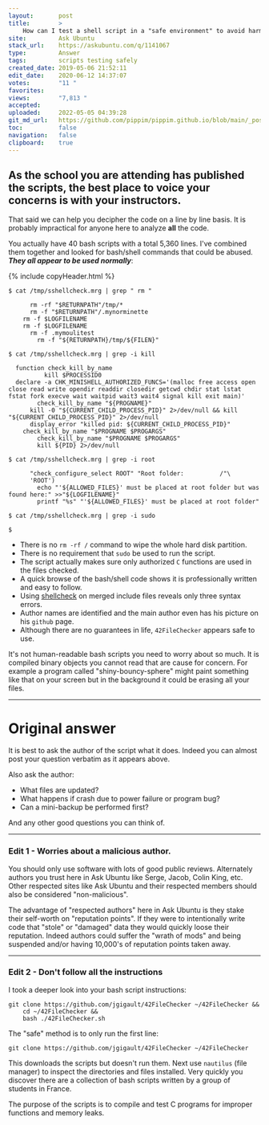 ```yaml
---
layout:       post
title:        >
    How can I test a shell script in a "safe environment" to avoid harm to my computer?
site:         Ask Ubuntu
stack_url:    https://askubuntu.com/q/1141067
type:         Answer
tags:         scripts testing safely
created_date: 2019-05-06 21:52:11
edit_date:    2020-06-12 14:37:07
votes:        "11 "
favorites:    
views:        "7,813 "
accepted:     
uploaded:     2022-05-05 04:39:28
git_md_url:   https://github.com/pippim/pippim.github.io/blob/main/_posts/2019/2019-05-06-How-can-I-test-a-shell-script-in-a-_safe-environment_-to-avoid-harm-to-my-computer_.md
toc:          false
navigation:   false
clipboard:    true
---
```


## As the school you are attending has published the scripts, the best place to voice your concerns is with your instructors.

That said we can help you decipher the code on a line by line basis. It is probably impractical for anyone here to analyze **all** the code.

You actually have 40 bash scripts with a total 5,360 lines. I've combined them together and looked for bash/shell commands that could be abused. ***They all appear to be used normally***:

{% include copyHeader.html %}
``` 
$ cat /tmp/sshellcheck.mrg | grep " rm "

      rm -rf "$RETURNPATH"/tmp/*
      rm -f "$RETURNPATH"/.mynorminette
    rm -f $LOGFILENAME
    rm -f $LOGFILENAME
      rm -f .mymoulitest
        rm -f "${RETURNPATH}/tmp/${FILEN}"

$ cat /tmp/sshellcheck.mrg | grep -i kill

  function check_kill_by_name
          kill $PROCESSID0
  declare -a CHK_MINISHELL_AUTHORIZED_FUNCS='(malloc free access open close read write opendir readdir closedir getcwd chdir stat lstat fstat fork execve wait waitpid wait3 wait4 signal kill exit main)'
        check_kill_by_name "${PROGNAME}"
      kill -0 "${CURRENT_CHILD_PROCESS_PID}" 2>/dev/null && kill "${CURRENT_CHILD_PROCESS_PID}" 2>/dev/null
      display_error "killed pid: ${CURRENT_CHILD_PROCESS_PID}"
    check_kill_by_name "$PROGNAME $PROGARGS"
        check_kill_by_name "$PROGNAME $PROGARGS"
        kill ${PID} 2>/dev/null

$ cat /tmp/sshellcheck.mrg | grep -i root

      "check_configure_select ROOT" "Root folder:          /"\
      'ROOT')
        echo "'${ALLOWED_FILES}' must be placed at root folder but was found here:" >>"${LOGFILENAME}"
        printf "%s" "'${ALLOWED_FILES}' must be placed at root folder"

$ cat /tmp/sshellcheck.mrg | grep -i sudo

$ 
```

- There is no `rm -rf /` command to wipe the whole hard disk partition.
- There is no requirement that `sudo` be used to run the script.
- The script actually makes sure only authorized `C` functions are used in the files checked.
- A quick browse of the bash/shell code shows it is professionally written and easy to follow.
- Using [shellcheck][1] on merged include files reveals only three syntax errors.
- Author names are identified and the main author even has his picture on his `github` page.
- Although there are no guarantees in life, `42FileChecker` appears safe to use.

It's not human-readable bash scripts you need to worry about so much. It is compiled binary objects you cannot read that are cause for concern. For example a program called "shiny-bouncy-sphere" might paint something like that on your screen but in the background it could be erasing all your files.

----------


# Original answer

It is best to ask the author of the script what it does. Indeed you can almost post your question verbatim as it appears above.

Also ask the author:

- What files are updated?
- What happens if crash due to power failure or program bug?
- Can a mini-backup be performed first?

And any other good questions you can think of.


----------

### Edit 1 - Worries about a malicious author. 

You should only use software with lots of good public reviews. Alternately authors you trust here in Ask Ubuntu like Serge, Jacob, Colin King, etc. Other respected sites like Ask Ubuntu and their respected members should also be considered "non-malicious".

The advantage of "respected authors" here in Ask Ubuntu is they stake their self-worth on "reputation points". If they were to intentionally write code that "stole" or "damaged" data they would quickly loose their reputation. Indeed authors could suffer the "wrath of mods" and being suspended and/or having 10,000's of reputation points taken away.


----------

### Edit 2 - Don't follow all the instructions

I took a deeper look into your bash script instructions:

``` 
git clone https://github.com/jgigault/42FileChecker ~/42FileChecker &&
    cd ~/42FileChecker &&
    bash ./42FileChecker.sh
```

The "safe" method is to only run the first line:

``` 
git clone https://github.com/jgigault/42FileChecker ~/42FileChecker
```

This downloads the scripts but doesn't run them. Next use `nautilus` (file manager) to inspect the directories and files installed. Very quickly you discover there are a collection of bash scripts written by a group of students in France.

The purpose of the scripts is to compile and test C programs for improper functions and memory leaks.


  [1]: https://www.shellcheck.net/

